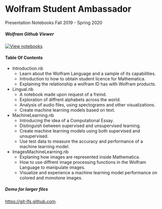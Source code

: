 # Wolfram Student Ambassador

Presentation Notebooks Fall 2019 - Spring 2020  

##### Wolfram Github Viewer 

[![View notebooks](https://wolfr.am/HAAhzkRq)](https://wolfr.am/LrJWV33p) 

#### Table Of Contents

* Introduction.nb 
	* Learn about the Wolfram Language and a sample of its capabilities. 
	* Introduction to how to obtain student licence for Mathematica. 
	* Explaining the relationship a wolfram ID has with Wolfram products.  
* Lingual.nb 
	* A notebook made upon request of a freind.
	* Exploration of diffrent alphabets across the world. 
	* Analysis of audio files, using spectograms and other visualizations.
	* Create machine learning models based on text.
* MachineLearning.nb 
	* Introducing the idea of a Computational Essay. 
	* Distinguish between supervised and unsupervised learning. 
	* Create machine learning models using both supervised and unsupervised. 
	* Use test data to measure the accuracy and performance of a machine learning model. 
* ImagesMachineLearning.nb 
	* Explaning how images are represented inside Mathematica. 
	* How to use diffrent image processing functions in the Wolfram Language to manipulate images. 
	* Visualize and experience a machine learning model performance on colored and monotone images.

##### Demo for larger files

https://git-lfs.github.com.


